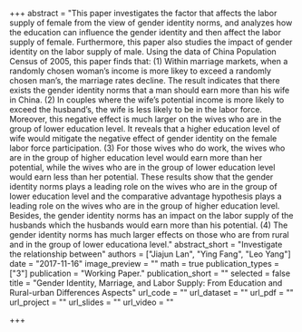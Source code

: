 +++
abstract = "This paper investigates the factor that affects the labor supply of female from the view of gender identity norms, and analyzes how the education can influence the gender identity and then affect the labor supply of female. Furthermore, this paper also studies the impact of gender identity on the labor supply of male. Using the data of China Population Census of 2005, this paper finds that: (1) Within marriage markets, when a randomly chosen woman’s income is more likey to exceed a randomly chosen man’s, the marriage rates decline. The result indicates that there exists the gender identity norms that a man should earn more than his wife in China. (2) In couples where the wife’s potential income is more likely to exceed the husband’s, the wife is less likely to be in the labor force. Moreover, this negative effect is much larger on the wives who are in the group of lower education level. It reveals that a higher education level of wife would mitigate the negative effect of gender identity on the female labor force participation. (3) For those wives who do work, the wives who are in the group of higher education level would earn more than her potential, while the wives who are in the group of lower education level would earn less than her potential. These results show that the gender identity norms plays a leading role on the wives who are in the group of lower education level and the comparative advantage hypothesis plays a leading role on the wives who are in the group of higher education level. Besides, the gender identity norms has an impact on the labor supply of the husbands which the husbands would earn more than his potential. (4) The gender identity norms has much larger effects on those who are from rural and in the group of lower educationa level."
abstract_short = "Investigate the relationship between"
authors = ["Jiajun Lan", "Ying Fang", "Leo Yang"]
date = "2017-11-16"
image_preview = ""
math = true
publication_types = ["3"]
publication = "Working Paper."
publication_short = ""
selected = false
title = "Gender Identity, Marriage, and Labor Supply: From Education and Rural-urban Differences Aspects"
url_code = ""
url_dataset = ""
url_pdf = ""
url_project = ""
url_slides = ""
url_video = ""

+++
